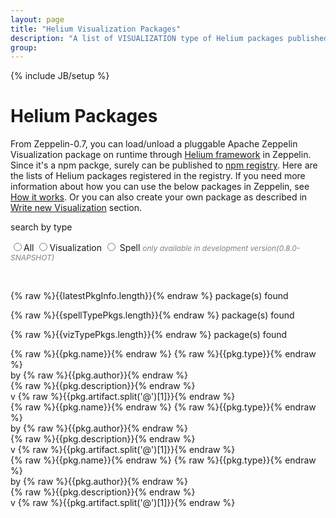 ```yaml
---
layout: page
title: "Helium Visualization Packages"
description: "A list of VISUALIZATION type of Helium packages published in npm registry: https://www.npmjs.com/"
group:
---
```

<!--
Licensed under the Apache License, Version 2.0 (the "License");
you may not use this file except in compliance with the License.
You may obtain a copy of the License at

http://www.apache.org/licenses/LICENSE-2.0

Unless required by applicable law or agreed to in writing, software
distributed under the License is distributed on an "AS IS" BASIS,
WITHOUT WARRANTIES OR CONDITIONS OF ANY KIND, either express or implied.
See the License for the specific language governing permissions and
limitations under the License.
-->
{% include JB/setup %}

# Helium Packages

From Zeppelin-0.7, you can load/unload a pluggable Apache Zeppelin Visualization package on runtime through [Helium framework](https://issues.apache.org/jira/browse/ZEPPELIN-533) in Zeppelin.
Since it's a npm packge, surely can be published to [npm registry](https://www.npmjs.com/). 
Here are the lists of Helium packages registered in the registry. 
If you need more information about how you can use the below packages in Zeppelin, see [How it works](https://zeppelin.apache.org/docs/latest/development/writingzeppelinvisualization.html#how-it-works).
Or you can also create your own package as described in [Write new Visualization](https://zeppelin.apache.org/docs/latest/development/writingzeppelinvisualization.html#write-new-visualization) section.
<br />
<div ng-app="app">
  <div ng-controller="HeliumPkgCtrl">
    <div class="box width-full heliumPackageContainer">
      <p>search by type</p>
      <form ng-init="content='all'">
        <input class="helium-radio" id="all" type="radio" name="content" ng-model="content" value="all"><label for="all">All</label>
        <input class="helium-radio" id="viz" type="radio" name="content" ng-model="content" value="viz"><label for="viz">Visualization</label>
        <input class="helium-radio" id="spell" type="radio" name="content" ng-model="content" value="spell">
        <label for="spell">Spell 
          <span style="color: gray; font-style: italic; font-size: 12px;">only available in development version(0.8.0-SNAPSHOT)</span>
          </label>
      </form>
      <br />
      <p ng-show="content == 'all'">{% raw %}{{latestPkgInfo.length}}{% endraw %} package(s) found</p>
      <p ng-show="content == 'spell'">{% raw %}{{spellTypePkgs.length}}{% endraw %} package(s) found</p>
      <p ng-show="content == 'viz'">{% raw %}{{vizTypePkgs.length}}{% endraw %} package(s) found</p>
      <div class="row heliumPackageList"
           ng-repeat="pkg in latestPkgInfo | orderBy: 'type'"
           ng-show="content == 'all'">
        <div class="col-md-12">
          <div class="heliumPackageHead">
            <div class="heliumPackageIcon"
                 ng-bind-html="pkg.icon"></div>
            <div class="heliumPackageName">
              <a ng-href="{% raw %}{{npmWebLink}}/{{pkg.name}}{% endraw %}"
                 target="_blank">
                 {% raw %}{{pkg.name}}{% endraw %}
              </a>
              <span>{% raw %}{{pkg.type}}{% endraw %}</span>
            </div>
          </div>
          <div class="heliumPackageAuthor">
            by {% raw %}{{pkg.author}}{% endraw %}
          </div>
          <div class="heliumPackageDescription">
            {% raw %}{{pkg.description}}{% endraw %}
          </div>
          <div class="heliumPackageLatestVersion">
              v {% raw %}{{pkg.artifact.split('@')[1]}}{% endraw %}
          </div>
        </div>
      </div>
      <div class="row heliumPackageList"
           ng-repeat="pkg in spellTypePkgs | orderBy: 'name'"
           ng-show="content == 'spell'">
        <div class="col-md-12">
          <div class="heliumPackageHead">
            <div class="heliumPackageIcon"
                 ng-bind-html="pkg.icon"></div>
            <div class="heliumPackageName">
              <a ng-href="{% raw %}{{npmWebLink}}/{{pkg.name}}{% endraw %}"
                 target="_blank">
                 {% raw %}{{pkg.name}}{% endraw %}
              </a>
              <span>{% raw %}{{pkg.type}}{% endraw %}</span>
            </div>
          </div>
          <div class="heliumPackageAuthor">
            by {% raw %}{{pkg.author}}{% endraw %}
          </div>
          <div class="heliumPackageDescription">
            {% raw %}{{pkg.description}}{% endraw %}
          </div>
          <div class="heliumPackageLatestVersion">
              v {% raw %}{{pkg.artifact.split('@')[1]}}{% endraw %}
          </div>
        </div>
      </div>
      <div class="row heliumPackageList"
           ng-repeat="pkg in vizTypePkgs | orderBy: 'name'"
           ng-show="content == 'viz'">
        <div class="col-md-12">
          <div class="heliumPackageHead">
            <div class="heliumPackageIcon"
                 ng-bind-html="pkg.icon"></div>
            <div class="heliumPackageName">
              <a ng-href="{% raw %}{{npmWebLink}}/{{pkg.name}}{% endraw %}"
                 target="_blank">
                 {% raw %}{{pkg.name}}{% endraw %}
              </a>
              <span>{% raw %}{{pkg.type}}{% endraw %}</span>
            </div>
          </div>
          <div class="heliumPackageAuthor">
            by {% raw %}{{pkg.author}}{% endraw %}
          </div>
          <div class="heliumPackageDescription">
            {% raw %}{{pkg.description}}{% endraw %}
          </div>
          <div class="heliumPackageLatestVersion">
              v {% raw %}{{pkg.artifact.split('@')[1]}}{% endraw %}
          </div>
        </div>
      </div>
    </div>
  </div>  
</div>
